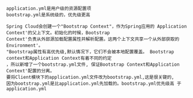     application.yml是用户级的资源配置项
    bootstrap.yml是系统级的，优先级更高

    Spring Cloud会创建一个"Bootstrap Context"，作为Spring应用的 Application Context'的父上下文。初始化的时候，Bootstrap
    Context'负责从外部源加载配置属性并解析配置。这两个上下文共享一个从外部获取的Environment'。
    "Bootstrap属性有高优先级,默认情况下，它们不会被本地配置覆盖。 Bootstrap context和Application Context有着不同的约定
    ，所以新增了一个bootstrap.yml文件, 保证Bootstrap Context和Application Context'配置的分离。
    要将Client模块下的application.yml文件改为bootstrap.yml,这是很关键的,
    因为bootstrap.yml是比application.yml先加载的。bootstrap.yml优先级高 于application.yml
